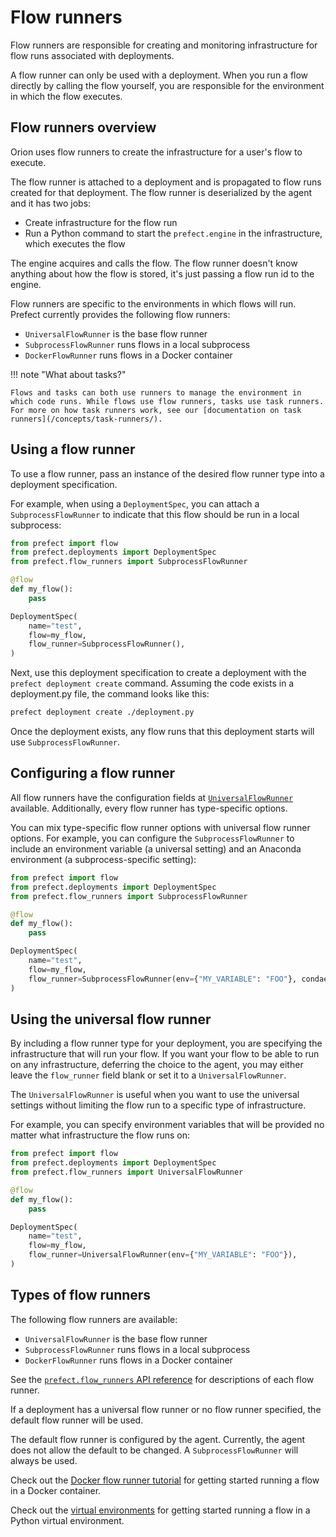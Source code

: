 # Flow runners

Flow runners are responsible for creating and monitoring infrastructure for flow runs associated with deployments.

A flow runner can only be used with a deployment. When you run a flow directly by calling the flow yourself, you are responsible for the environment in which the flow executes.

## Flow runners overview

Orion uses flow runners to create the infrastructure for a user's flow to execute.

The flow runner is attached to a deployment and is propagated to flow runs created for that deployment. The flow runner is deserialized by the agent and it has two jobs:

- Create infrastructure for the flow run
- Run a Python command to start the `prefect.engine` in the infrastructure, which executes the flow

The engine acquires and calls the flow. The flow runner doesn't know anything about how the flow is stored, it's just passing a flow run id to the engine.

Flow runners are specific to the environments in which flows will run. Prefect currently provides the following flow runners:

- `UniversalFlowRunner` is the base flow runner
- `SubprocessFlowRunner` runs flows in a local subprocess
- `DockerFlowRunner` runs flows in a Docker container

!!! note "What about tasks?" 

    Flows and tasks can both use runners to manage the environment in which code runs. While flows use flow runners, tasks use task runners. For more on how task runners work, see our [documentation on task runners](/concepts/task-runners/).


## Using a flow runner

To use a flow runner, pass an instance of the desired flow runner type into a deployment specification. 

For example, when using a `DeploymentSpec`, you can attach a `SubprocessFlowRunner` to indicate that this flow should be run in a local subprocess:

```python
from prefect import flow
from prefect.deployments import DeploymentSpec
from prefect.flow_runners import SubprocessFlowRunner

@flow
def my_flow():
    pass

DeploymentSpec(
    name="test",
    flow=my_flow,
    flow_runner=SubprocessFlowRunner(),
)
```

Next, use this deployment specification to create a deployment with the `prefect deployment create` command. Assuming the code exists in a deployment.py file, the command looks like this:

```bash
prefect deployment create ./deployment.py
```

Once the deployment exists, any flow runs that this deployment starts will use `SubprocessFlowRunner`.

## Configuring a flow runner

All flow runners have the configuration fields at [`UniversalFlowRunner`](/api-ref/prefect/flow_runners/#prefect.flow_runners.UniversalFlowRunner) available. Additionally, every flow runner has type-specific options.

You can mix type-specific flow runner options with universal flow runner options. For example, you can configure the `SubprocessFlowRunner` to include an environment variable (a universal setting) and an Anaconda environment (a subprocess-specific setting):

```python hl_lines="12"
from prefect import flow
from prefect.deployments import DeploymentSpec
from prefect.flow_runners import SubprocessFlowRunner

@flow
def my_flow():
    pass

DeploymentSpec(
    name="test",
    flow=my_flow,
    flow_runner=SubprocessFlowRunner(env={"MY_VARIABLE": "FOO"}, condaenv="test"),
)
```

## Using the universal flow runner

By including a flow runner type for your deployment, you are specifying the infrastructure that will run your flow. If you want your flow to be able to run on any infrastructure, deferring the choice to the agent, you may either leave the `flow_runner` field blank or set it to a `UniversalFlowRunner`.

The `UniversalFlowRunner` is useful when you want to use the universal settings without limiting the flow run to a specific type of infrastructure.

For example, you can specify environment variables that will be provided no matter what infrastructure the flow runs on:

```python hl_lines="12"
from prefect import flow
from prefect.deployments import DeploymentSpec
from prefect.flow_runners import UniversalFlowRunner

@flow
def my_flow():
    pass

DeploymentSpec(
    name="test",
    flow=my_flow,
    flow_runner=UniversalFlowRunner(env={"MY_VARIABLE": "FOO"}),
)
```

## Types of flow runners

The following flow runners are available:

- `UniversalFlowRunner` is the base flow runner
- `SubprocessFlowRunner` runs flows in a local subprocess
- `DockerFlowRunner` runs flows in a Docker container

See the [`prefect.flow_runners` API reference](/api-ref/prefect/flow-runners/) for descriptions of each flow runner.

If a deployment has a universal flow runner or no flow runner specified, the default flow runner will be used.

The default flow runner is configured by the agent. Currently, the agent does not allow the default to be changed. A `SubprocessFlowRunner` will always be used.

Check out the [Docker flow runner tutorial](/tutorials/docker-flow-runner/) for getting started running a flow in a Docker container.

Check out the [virtual environments](/tutorials/virtual-environments/) for getting started running a flow in a Python virtual environment.